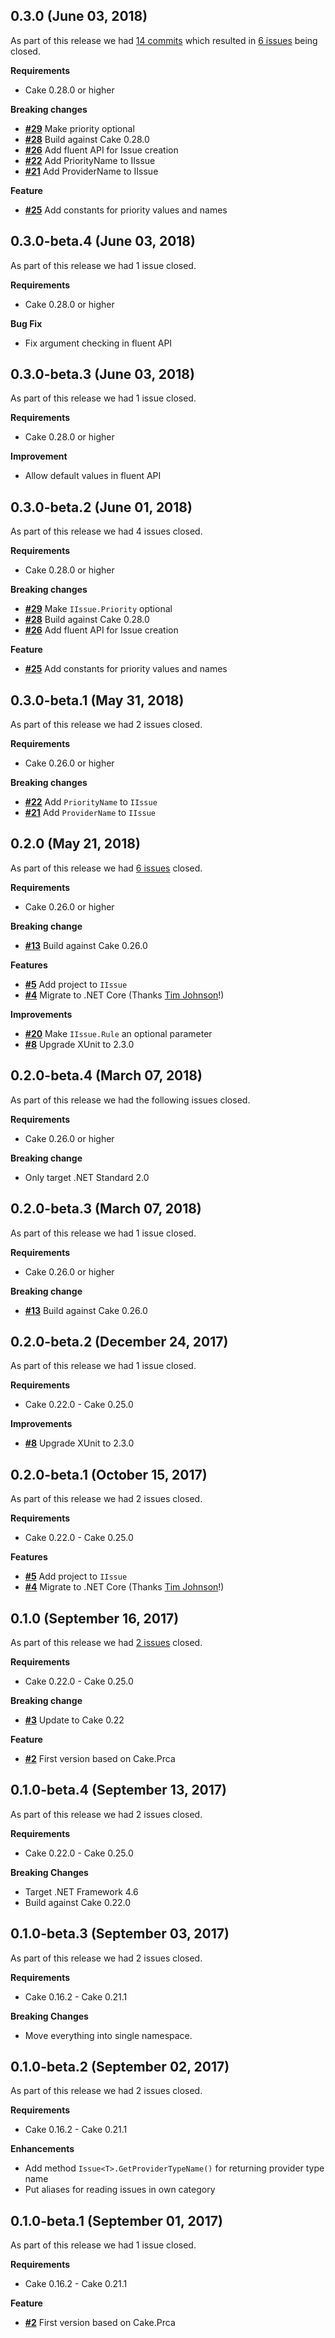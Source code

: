 ## 0.3.0 (June 03, 2018)


As part of this release we had [14 commits](https://github.com/cake-contrib/Cake.Issues/compare/0.2.0...0.3.0) which resulted in [6 issues](https://github.com/cake-contrib/Cake.Issues/issues?milestone=3&state=closed) being closed.

__Requirements__

- Cake 0.28.0 or higher

__Breaking changes__

- [__#29__](https://github.com/cake-contrib/Cake.Issues/issues/29) Make priority optional
- [__#28__](https://github.com/cake-contrib/Cake.Issues/issues/28) Build against Cake 0.28.0
- [__#26__](https://github.com/cake-contrib/Cake.Issues/issues/26) Add fluent API for Issue creation
- [__#22__](https://github.com/cake-contrib/Cake.Issues/issues/22) Add PriorityName to IIssue
- [__#21__](https://github.com/cake-contrib/Cake.Issues/issues/21) Add ProviderName to IIssue

__Feature__

- [__#25__](https://github.com/cake-contrib/Cake.Issues/issues/25) Add constants for priority values and names


## 0.3.0-beta.4 (June 03, 2018)


As part of this release we had 1 issue closed.

__Requirements__

- Cake 0.28.0 or higher

__Bug Fix__

- Fix argument checking in fluent API

## 0.3.0-beta.3 (June 03, 2018)


As part of this release we had 1 issue closed.

__Requirements__

- Cake 0.28.0 or higher

__Improvement__

- Allow default values in fluent API
## 0.3.0-beta.2 (June 01, 2018)


As part of this release we had 4 issues closed.

__Requirements__

- Cake 0.28.0 or higher

__Breaking changes__

- [__#29__](https://github.com/cake-contrib/Cake.Issues/issues/29) Make `IIssue.Priority` optional
- [__#28__](https://github.com/cake-contrib/Cake.Issues/issues/28) Build against Cake 0.28.0
- [__#26__](https://github.com/cake-contrib/Cake.Issues/issues/26) Add fluent API for Issue creation

__Feature__

- [__#25__](https://github.com/cake-contrib/Cake.Issues/issues/25) Add constants for priority values and names


## 0.3.0-beta.1 (May 31, 2018)


As part of this release we had 2 issues closed.

__Requirements__

- Cake 0.26.0 or higher

__Breaking changes__

- [__#22__](https://github.com/cake-contrib/Cake.Issues/issues/22) Add `PriorityName` to `IIssue`
- [__#21__](https://github.com/cake-contrib/Cake.Issues/issues/21) Add `ProviderName` to `IIssue`


## 0.2.0 (May 21, 2018)


As part of this release we had [6 issues](https://github.com/cake-contrib/Cake.Issues/issues?milestone=2&state=closed) closed.

__Requirements__

- Cake 0.26.0 or higher

__Breaking change__

- [__#13__](https://github.com/cake-contrib/Cake.Issues/issues/13) Build against Cake 0.26.0

__Features__

- [__#5__](https://github.com/cake-contrib/Cake.Issues/issues/5) Add project to `IIssue`
- [__#4__](https://github.com/cake-contrib/Cake.Issues/issues/4) Migrate to .NET Core (Thanks [Tim Johnson](https://github.com/t-johnson)!)

__Improvements__

- [__#20__](https://github.com/cake-contrib/Cake.Issues/issues/20) Make `IIssue.Rule` an optional parameter
- [__#8__](https://github.com/cake-contrib/Cake.Issues/issues/8) Upgrade XUnit to 2.3.0


## 0.2.0-beta.4 (March 07, 2018)


As part of this release we had the following issues closed.

__Requirements__

- Cake 0.26.0 or higher

__Breaking change__

- Only target .NET Standard 2.0
## 0.2.0-beta.3 (March 07, 2018)


As part of this release we had 1 issue closed.

__Requirements__

- Cake 0.26.0 or higher

__Breaking change__

- [__#13__](https://github.com/cake-contrib/Cake.Issues/issues/13) Build against Cake 0.26.0
## 0.2.0-beta.2 (December 24, 2017)


As part of this release we had 1 issue closed.

__Requirements__

- Cake 0.22.0 - Cake 0.25.0

__Improvements__

- [__#8__](https://github.com/cake-contrib/Cake.Issues/issues/8) Upgrade XUnit to 2.3.0
## 0.2.0-beta.1 (October 15, 2017)


As part of this release we had 2 issues closed.

__Requirements__

- Cake 0.22.0 - Cake 0.25.0

__Features__

- [__#5__](https://github.com/cake-contrib/Cake.Issues/issues/5) Add project to `IIssue` 
- [__#4__](https://github.com/cake-contrib/Cake.Issues/issues/4) Migrate to .NET Core (Thanks [Tim Johnson](https://github.com/t-johnson)!)


## 0.1.0 (September 16, 2017)


As part of this release we had [2 issues](https://github.com/cake-contrib/Cake.Issues/issues?milestone=1&state=closed) closed.

__Requirements__

- Cake 0.22.0 - Cake 0.25.0

__Breaking change__

- [__#3__](https://github.com/cake-contrib/Cake.Issues/issues/3) Update to Cake 0.22

__Feature__

- [__#2__](https://github.com/cake-contrib/Cake.Issues/issues/2) First version based on Cake.Prca


## 0.1.0-beta.4 (September 13, 2017)


As part of this release we had 2 issues closed.

__Requirements__

- Cake 0.22.0 - Cake 0.25.0

__Breaking Changes__

- Target .NET Framework 4.6
- Build against Cake 0.22.0
## 0.1.0-beta.3 (September 03, 2017)


As part of this release we had 2 issues closed.

__Requirements__

- Cake 0.16.2 - Cake 0.21.1

__Breaking Changes__

- Move everything into single namespace.
## 0.1.0-beta.2 (September 02, 2017)


As part of this release we had 2 issues closed.

__Requirements__

- Cake 0.16.2 - Cake 0.21.1

__Enhancements__

- Add method `Issue<T>.GetProviderTypeName()` for returning provider type name
- Put aliases for reading issues in own category
## 0.1.0-beta.1 (September 01, 2017)


As part of this release we had 1 issue closed.

__Requirements__

- Cake 0.16.2 - Cake 0.21.1

__Feature__

- [__#2__](https://github.com/cake-contrib/Cake.Issues/issues/2) First version based on Cake.Prca


